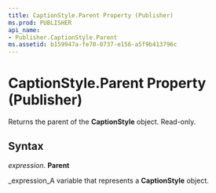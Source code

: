 ```yaml
---
title: CaptionStyle.Parent Property (Publisher)
ms.prod: PUBLISHER
api_name:
- Publisher.CaptionStyle.Parent
ms.assetid: b159947a-fe70-0737-e156-a5f9b413796c
---
```



# CaptionStyle.Parent Property (Publisher)

Returns the parent of the  **CaptionStyle** object. Read-only.


## Syntax

 _expression_. **Parent**

 _expression_A variable that represents a  **CaptionStyle** object.


